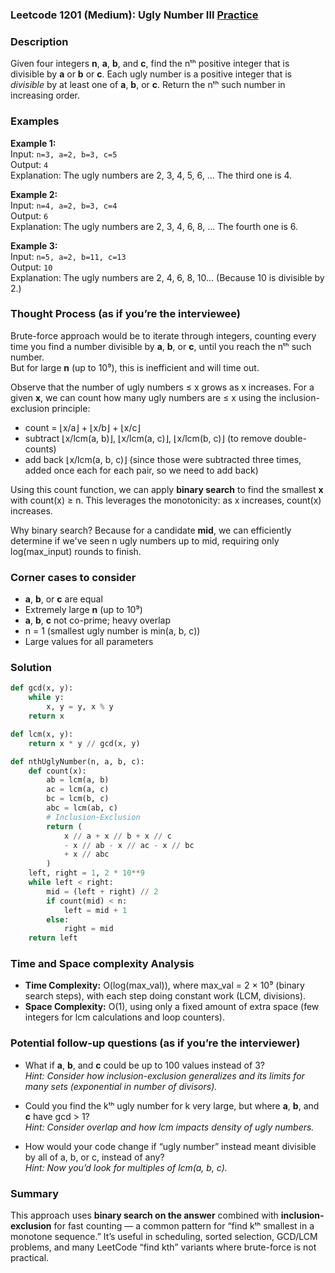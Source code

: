 ### Leetcode 1201 (Medium): Ugly Number III [Practice](https://leetcode.com/problems/ugly-number-iii)

### Description  
Given four integers **n**, **a**, **b**, and **c**, find the nᵗʰ positive integer that is divisible by **a** or **b** or **c**. Each ugly number is a positive integer that is *divisible* by at least one of **a**, **b**, or **c**. Return the nᵗʰ such number in increasing order.

### Examples  

**Example 1:**  
Input: `n=3, a=2, b=3, c=5`  
Output: `4`  
Explanation: The ugly numbers are 2, 3, 4, 5, 6, ... The third one is 4.

**Example 2:**  
Input: `n=4, a=2, b=3, c=4`  
Output: `6`  
Explanation: The ugly numbers are 2, 3, 4, 6, 8, ... The fourth one is 6.

**Example 3:**  
Input: `n=5, a=2, b=11, c=13`  
Output: `10`  
Explanation: The ugly numbers are 2, 4, 6, 8, 10... (Because 10 is divisible by 2.)

### Thought Process (as if you’re the interviewee)  

Brute-force approach would be to iterate through integers, counting every time you find a number divisible by **a**, **b**, or **c**, until you reach the nᵗʰ such number.  
But for large **n** (up to 10⁹), this is inefficient and will time out.

Observe that the number of ugly numbers ≤ x grows as x increases. For a given **x**, we can count how many ugly numbers are ≤ x using the inclusion-exclusion principle:
- count = ⌊x/a⌋ + ⌊x/b⌋ + ⌊x/c⌋  
- subtract ⌊x/lcm(a, b)⌋, ⌊x/lcm(a, c)⌋, ⌊x/lcm(b, c)⌋ (to remove double-counts)  
- add back ⌊x/lcm(a, b, c)⌋ (since those were subtracted three times, added once each for each pair, so we need to add back)

Using this count function, we can apply **binary search** to find the smallest **x** with count(x) ≥ n. This leverages the monotonicity: as x increases, count(x) increases.

Why binary search? Because for a candidate **mid**, we can efficiently determine if we've seen n ugly numbers up to mid, requiring only log(max_input) rounds to finish.

### Corner cases to consider  
- **a**, **b**, or **c** are equal  
- Extremely large **n** (up to 10⁹)  
- **a**, **b**, **c** not co-prime; heavy overlap  
- n = 1 (smallest ugly number is min(a, b, c))  
- Large values for all parameters  

### Solution

```python
def gcd(x, y):
    while y:
        x, y = y, x % y
    return x

def lcm(x, y):
    return x * y // gcd(x, y)

def nthUglyNumber(n, a, b, c):
    def count(x):
        ab = lcm(a, b)
        ac = lcm(a, c)
        bc = lcm(b, c)
        abc = lcm(ab, c)
        # Inclusion-Exclusion
        return (
            x // a + x // b + x // c
            - x // ab - x // ac - x // bc
            + x // abc
        )
    left, right = 1, 2 * 10**9
    while left < right:
        mid = (left + right) // 2
        if count(mid) < n:
            left = mid + 1
        else:
            right = mid
    return left
```

### Time and Space complexity Analysis  

- **Time Complexity:** O(log(max_val)), where max_val = 2 × 10⁹ (binary search steps), with each step doing constant work (LCM, divisions).
- **Space Complexity:** O(1), using only a fixed amount of extra space (few integers for lcm calculations and loop counters).

### Potential follow-up questions (as if you’re the interviewer)  

- What if **a**, **b**, and **c** could be up to 100 values instead of 3?  
  *Hint: Consider how inclusion-exclusion generalizes and its limits for many sets (exponential in number of divisors).*

- Could you find the kᵗʰ ugly number for k very large, but where **a**, **b**, and **c** have gcd > 1?  
  *Hint: Consider overlap and how lcm impacts density of ugly numbers.*

- How would your code change if “ugly number” instead meant divisible by all of a, b, or c, instead of any?  
  *Hint: Now you’d look for multiples of lcm(a, b, c).*

### Summary
This approach uses **binary search on the answer** combined with **inclusion-exclusion** for fast counting — a common pattern for “find kᵗʰ smallest in a monotone sequence.” It’s useful in scheduling, sorted selection, GCD/LCM problems, and many LeetCode “find kth” variants where brute-force is not practical.